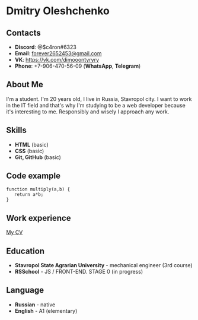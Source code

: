 # Dmitry Oleshchenko

## Contacts 

* **Discord**: @$c4ron#6323
* **Email**: forever2652453@gmail.com
* **VK**: https://vk.com/dimooontyryry
* **Phone**: +7-906-470-56-09 (**WhatsApp**, **Telegram**)

## About Me

   I'm a student. I'm 20 years old, I live in Russia, Stavropol city. I want to work in the IT field and that's why I'm studying to be a web developer because it's interesting to me. Responsibly and wisely I approach any work.
   
## Skills

* **HTML** (basic)
* **CSS** (basic)
* **Git, GitHub** (basic)

## Code example
   ```
   function multiply(a,b) { 
      return a*b;
   }
   ```
## Work experience

   [My CV](https://scarontr.github.io/rsschool-cv/cv "CV")

## Education

* **Stavropol State Agrarian University** - mechanical engineer (3rd course)
* **RSSchool** - JS / FRONT-END. STAGE 0 (in progress)

## Language 

* **Russian** - native
* **English** - A1 (elementary)